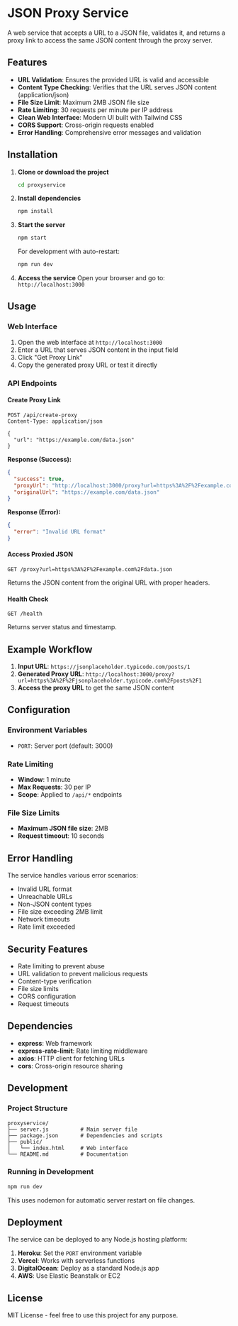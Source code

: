 # JSON Proxy Service

A web service that accepts a URL to a JSON file, validates it, and returns a proxy link to access the same JSON content through the proxy server.

## Features

- **URL Validation**: Ensures the provided URL is valid and accessible
- **Content Type Checking**: Verifies that the URL serves JSON content (application/json)
- **File Size Limit**: Maximum 2MB JSON file size
- **Rate Limiting**: 30 requests per minute per IP address
- **Clean Web Interface**: Modern UI built with Tailwind CSS
- **CORS Support**: Cross-origin requests enabled
- **Error Handling**: Comprehensive error messages and validation

## Installation

1. **Clone or download the project**
   ```bash
   cd proxyservice
   ```

2. **Install dependencies**
   ```bash
   npm install
   ```

3. **Start the server**
   ```bash
   npm start
   ```
   
   For development with auto-restart:
   ```bash
   npm run dev
   ```

4. **Access the service**
   Open your browser and go to: `http://localhost:3000`

## Usage

### Web Interface

1. Open the web interface at `http://localhost:3000`
2. Enter a URL that serves JSON content in the input field
3. Click "Get Proxy Link"
4. Copy the generated proxy URL or test it directly

### API Endpoints

#### Create Proxy Link
```http
POST /api/create-proxy
Content-Type: application/json

{
  "url": "https://example.com/data.json"
}
```

**Response (Success):**
```json
{
  "success": true,
  "proxyUrl": "http://localhost:3000/proxy?url=https%3A%2F%2Fexample.com%2Fdata.json",
  "originalUrl": "https://example.com/data.json"
}
```

**Response (Error):**
```json
{
  "error": "Invalid URL format"
}
```

#### Access Proxied JSON
```http
GET /proxy?url=https%3A%2F%2Fexample.com%2Fdata.json
```

Returns the JSON content from the original URL with proper headers.

#### Health Check
```http
GET /health
```

Returns server status and timestamp.

## Example Workflow

1. **Input URL**: `https://jsonplaceholder.typicode.com/posts/1`
2. **Generated Proxy URL**: `http://localhost:3000/proxy?url=https%3A%2F%2Fjsonplaceholder.typicode.com%2Fposts%2F1`
3. **Access the proxy URL** to get the same JSON content

## Configuration

### Environment Variables

- `PORT`: Server port (default: 3000)

### Rate Limiting

- **Window**: 1 minute
- **Max Requests**: 30 per IP
- **Scope**: Applied to `/api/*` endpoints

### File Size Limits

- **Maximum JSON file size**: 2MB
- **Request timeout**: 10 seconds

## Error Handling

The service handles various error scenarios:

- Invalid URL format
- Unreachable URLs
- Non-JSON content types
- File size exceeding 2MB limit
- Network timeouts
- Rate limit exceeded

## Security Features

- Rate limiting to prevent abuse
- URL validation to prevent malicious requests
- Content-type verification
- File size limits
- CORS configuration
- Request timeouts

## Dependencies

- **express**: Web framework
- **express-rate-limit**: Rate limiting middleware
- **axios**: HTTP client for fetching URLs
- **cors**: Cross-origin resource sharing

## Development

### Project Structure
```
proxyservice/
├── server.js          # Main server file
├── package.json       # Dependencies and scripts
├── public/
│   └── index.html     # Web interface
└── README.md          # Documentation
```

### Running in Development
```bash
npm run dev
```

This uses nodemon for automatic server restart on file changes.

## Deployment

The service can be deployed to any Node.js hosting platform:

1. **Heroku**: Set the `PORT` environment variable
2. **Vercel**: Works with serverless functions
3. **DigitalOcean**: Deploy as a standard Node.js app
4. **AWS**: Use Elastic Beanstalk or EC2

## License

MIT License - feel free to use this project for any purpose.